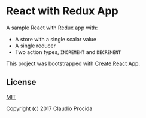 # React with Redux App

A sample React with Redux app with:

- A store with a single scalar value
- A single reducer
- Two action types, `INCREMENT` and `DECREMENT`


This project was bootstrapped with [Create React App](https://github.com/facebookincubator/create-react-app).

## License

[MIT](https://opensource.org/licenses/MIT)

Copyright (c) 2017 Claudio Procida